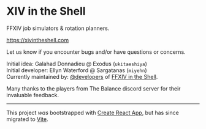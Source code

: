 # XIV in the Shell

FFXIV job simulators & rotation planners.

https://xivintheshell.com

Let us know if you encounter bugs and/or have questions or concerns.

Initial idea: Galahad Donnadieu @ Exodus (`ukitaeshiya`)  
Initial developer: Ellyn Waterford @ Sargatanas (`miyehn`)  
Currently maintained by: [@developers](https://github.com/orgs/xivintheshell/teams/developers) of [FFXIV in the Shell](https://github.com/xivintheshell).

Many thanks to the players from The Balance discord server for their invaluable feedback.

---

This project _was_ bootstrapped with [Create React App](https://github.com/facebook/create-react-app), but has since migrated
to [Vite](https://vite.dev/guide/).
